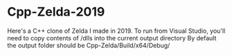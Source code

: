 # Cpp-Zelda-2019
Here's a C++ clone of Zelda I made in 2019.
To run from Visual Studio, you'll need to copy contents of /dlls into the current output directory
By default the output folder should be Cpp-Zelda/Build/x64/Debug/